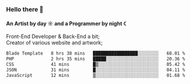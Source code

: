 ### Hello there 👋
#### An Artist by day ☼ and a Programmer by night ☾

Front-End Developer & Back-End a bit;<br>
Creator of various website and artwork;

<!--START_SECTION:waka-->

```txt
Blade Template   8 hrs 38 mins   █████████████████░░░░░░░░   68.01 %
PHP              2 hrs 35 mins   █████░░░░░░░░░░░░░░░░░░░░   20.36 %
CSS              41 mins         █▒░░░░░░░░░░░░░░░░░░░░░░░   05.42 %
JSON             31 mins         █░░░░░░░░░░░░░░░░░░░░░░░░   04.11 %
JavaScript       12 mins         ▒░░░░░░░░░░░░░░░░░░░░░░░░   01.68 %
```

<!--END_SECTION:waka-->

<!--unk0e-ctrlmd-blitzh-Klöggr-https://codepen.io/nikillpop/pen/VdJjJW-->
